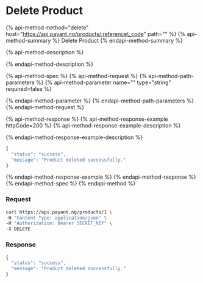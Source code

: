 # Delete Product

{% api-method method="delete" host="https://api.payant.ng/products/:reference\_code" path="" %}
{% api-method-summary %}
Delete Product
{% endapi-method-summary %}

{% api-method-description %}

{% endapi-method-description %}

{% api-method-spec %}
{% api-method-request %}
{% api-method-path-parameters %}
{% api-method-parameter name="" type="string" required=false %}

{% endapi-method-parameter %}
{% endapi-method-path-parameters %}
{% endapi-method-request %}

{% api-method-response %}
{% api-method-response-example httpCode=200 %}
{% api-method-response-example-description %}

{% endapi-method-response-example-description %}

```javascript
{
  "status": "success",
  "message": "Product deleted successfully."
}
```
{% endapi-method-response-example %}
{% endapi-method-response %}
{% endapi-method-spec %}
{% endapi-method %}

### **Request**

```bash
curl https://api.payant.ng/products/1 \
-H "Content-Type: application/json" \
-H "Authorization: Bearer SECRET_KEY" \
-X DELETE 
```

### **Response**

```javascript
{
  "status": "success",
  "message": "Product deleted successfully."
}
```

